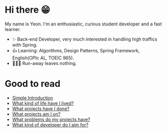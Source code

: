 # Hi there 😁
My name is Yeon. I'm an enthusiastic, curious student developer and a fast learner. 

- ✨ Back-end Developer, very much interested in handling high traffics with Spring.
- 👍 Learning: Algorithms, Design Patterns, Spring Framework, English(OPIc AL, TOEIC 965).
- 💁🏻‍♂️ Run-away leaves nothing.

<!--
[![Hits](https://hits.seeyoufarm.com/api/count/incr/badge.svg?url=https%3A%2F%2Fgithub.com%2Ftmddusgood)](https://hits.seeyoufarm.com)
**tmddusgood/tmddusgood** is a ✨ _special_ ✨ repository because its `README.md` (this file) appears on your GitHub profile.

Here are some ideas to get you started:

- 🔭 I’m currently working on ...
- 🌱 I’m currently learning ...
- 👯 I’m looking to collaborate on ...
- 🤔 I’m looking for help with ...
- 💬 Ask me about ...
- 📫 How to reach me: ...
- 😄 Pronouns: ...
- ⚡ Fun fact: ...

[![Top Langs](https://github-readme-stats.vercel.app/api/top-langs/?username=tmddusgood&layout=compact)](https://github.com/tmddusgood)
-->
# Good to read
* [Simple Introduction](https://velog.io/@tmddusgood/about)
* [What kind of life have I lived?](https://velog.io/@tmddusgood/series/%EC%96%B4%EB%96%A4-%EA%B0%9C%EB%B0%9C%EC%9E%90%EA%B0%80-%EB%90%98%EC%96%B4%EC%95%BC-%ED%95%98%EB%8A%94%EA%B0%80)
* [What projects have I done?](https://velog.io/@tmddusgood/series/%EC%96%B4%EB%96%A4-%ED%94%84%EB%A1%9C%EC%A0%9D%ED%8A%B8%EB%A5%BC-%ED%95%B4%EC%99%94%EB%82%98)
* [What projects am I on?](https://velog.io/@tmddusgood/series/%EC%96%B4%EB%96%A4-%ED%94%84%EB%A1%9C%EC%A0%9D%ED%8A%B8%EB%A5%BC-%ED%95%98%EA%B3%A0-%EC%9E%88%EB%82%98)
* [What problems do my projects have?](https://velog.io/@tmddusgood/series/%EC%96%B4%EB%96%BB%EA%B2%8C-%EB%AC%B8%EC%A0%9C%EC%83%81%ED%99%A9%EC%9D%84-%ED%95%B4%EA%B2%B0%ED%96%88%EB%82%98)
* [What kind of developer do I aim for?](https://velog.io/@tmddusgood/series/%EA%B0%9C%EB%B0%9C%EC%9E%90%EB%8A%94-%EC%96%B4%EB%95%8C%EC%95%BC-%ED%95%98%EB%8A%94%EA%B0%80)


